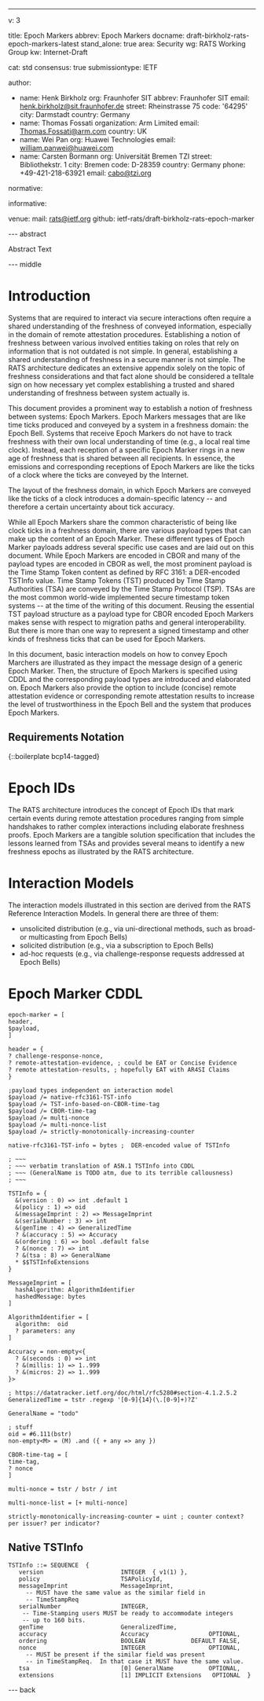 ---
v: 3

title: Epoch Markers
abbrev: Epoch Markers
docname: draft-birkholz-rats-epoch-markers-latest
stand_alone: true
area: Security
wg: RATS Working Group
kw: Internet-Draft

cat: std
consensus: true
submissiontype: IETF

author:
- name: Henk Birkholz
  org: Fraunhofer SIT
  abbrev: Fraunhofer SIT
  email: henk.birkholz@sit.fraunhofer.de
  street: Rheinstrasse 75
  code: '64295'
  city: Darmstadt
  country: Germany
- name: Thomas Fossati
  organization: Arm Limited
  email: Thomas.Fossati@arm.com
  country: UK
- name: Wei Pan
  org: Huawei Technologies
  email: william.panwei@huawei.com
- name: Carsten Bormann
  org: Universität Bremen TZI
  street: Bibliothekstr. 1
  city: Bremen
  code: D-28359
  country: Germany
  phone: +49-421-218-63921
  email: cabo@tzi.org

normative:

informative:

venue:
  mail: rats@ietf.org
  github: ietf-rats/draft-birkholz-rats-epoch-marker

--- abstract

Abstract Text

--- middle

# Introduction

Systems that are required to interact via secure interactions often require a shared understanding of the freshness of conveyed information, especially in the domain of remote attestation procedures.
Establishing a notion of freshness between various involved entities taking on roles that rely on information that is not outdated is not simple.
In general, establishing a shared understanding of freshness in a secure manner is not simple.
The RATS architecture dedicates an extensive appendix solely on the topic of freshness considerations and that fact alone should be considered a telltale sign on how necessary yet complex establishing a trusted and shared understanding of freshness between system actually is.

This document provides a prominent way to establish a notion of freshness between systems: Epoch Markers.
Epoch Markers messages that are like time ticks produced and conveyed by a system in a freshness domain: the Epoch Bell.
Systems that receive Epoch Markers do not have to track freshness with their own local understanding of time (e.g., a local real time clock).
Instead, each reception of a specific Epoch Marker rings in a new age of freshness that is shared between all recipients.
In essence, the emissions and corresponding receptions of Epoch Markers are like the ticks of a clock where the ticks are conveyed by the Internet.

The layout of the freshness domain, in which Epoch Markers are conveyed like the ticks of a clock introduces a domain-specific latency -- and therefore a certain uncertainty about tick accuracy.

While all Epoch Markers share the common characteristic of being like clock ticks in a freshness domain, there are various payload types that can make up the content of an Epoch Marker.
These different types of Epoch Marker payloads address several specific use cases and are laid out on this document.
While Epoch Markers are encoded in CBOR and many of the payload types are encoded in CBOR as well, the most prominent payload is the Time Stamp Token content as defined by RFC 3161: a DER-encoded TSTInfo value.
Time Stamp Tokens (TST) produced by Time Stamp Authorities (TSA) are conveyed by the Time Stamp Protocol (TSP).
TSAs are the most common world-wide implemented secure timestamp token systems -- at the time of the writing of this document.
Reusing the essential TST payload structure as a payload type for CBOR encoded Epoch Markers makes sense with respect to migration paths and general interoperability.
But there is more than one way to represent a signed timestamp and other kinds of freshness ticks that can be used for Epoch Markers.

In this document, basic interaction models on how to convey Epoch Marchers are illustrated as they impact the message design of a generic Epoch Marker.
Then, the structure of Epoch Markers is specified using CDDL and the corresponding payload types are introduced and elaborated on.
Epoch Markers also provide the option to include (concise) remote attestation evidence or corresponding remote attestation results to increase the level of trustworthiness in the Epoch Bell and the system that produces Epoch Markers.

## Requirements Notation

{::boilerplate bcp14-tagged}

# Epoch IDs

The RATS architecture introduces the concept of Epoch IDs that mark certain events during remote attestation procedures ranging from simple handshakes to rather complex interactions including elaborate freshness proofs.
Epoch Markers are a tangible solution specification that includes the lessons learned from TSAs and provides several means to identify a new freshness epochs as illustrated by the RATS architecture.

# Interaction Models

The interaction models illustrated in this section are derived from the RATS Reference Interaction Models.
In general there are three of them:

* unsolicited distribution (e.g., via uni-directional methods, such as broad- or multicasting from Epoch Bells)
* solicited distribution (e.g., via a subscription to Epoch Bells)
* ad-hoc requests (e.g., via challenge-response requests addressed at Epoch Bells)

# Epoch Marker CDDL

~~~~ CDDL
epoch-marker = [
header,
$payload,
]

header = {
? challenge-response-nonce,
? remote-attestation-evidence, ; could be EAT or Concise Evidence
? remote attestation-results, ; hopefully EAT with AR4SI Claims
}

;payload types independent on interaction model
$payload /= native-rfc3161-TST-info
$payload /= TST-info-based-on-CBOR-time-tag
$payload /= CBOR-time-tag
$payload /= multi-nonce
$payload /= multi-nonce-list
$payload /= strictly-monotonically-increasing-counter

native-rfc3161-TST-info = bytes ;  DER-encoded value of TSTInfo

; ~~~
; ~~~ verbatim translation of ASN.1 TSTInfo into CDDL
; ~~~ (GeneralName is TODO atm, due to its terrible callousness)
; ~~~

TSTInfo = {
  &(version : 0) => int .default 1
  &(policy : 1) => oid
  &(messageImprint : 2) => MessageImprint
  &(serialNumber : 3) => int
  &(genTime : 4) => GeneralizedTime
  ? &(accuracy : 5) => Accuracy
  &(ordering : 6) => bool .default false
  ? &(nonce : 7) => int
  ? &(tsa : 8) => GeneralName
  * $$TSTInfoExtensions
}

MessageImprint = [
  hashAlgorithm: AlgorithmIdentifier
  hashedMessage: bytes
]

AlgorithmIdentifier = [
  algorithm:  oid
  ? parameters: any
]

Accuracy = non-empty<{
  ? &(seconds : 0) => int
  ? &(millis: 1) => 1..999
  ? &(micros: 2) => 1..999
}>

; https://datatracker.ietf.org/doc/html/rfc5280#section-4.1.2.5.2
GeneralizedTime = tstr .regexp '[0-9]{14}(\.[0-9]+)?Z'

GeneralName = "todo"

; stuff
oid = #6.111(bstr)
non-empty<M> = (M) .and ({ + any => any })

CBOR-time-tag = [
time-tag,
? nonce
]

multi-nonce = tstr / bstr / int

multi-nonce-list = [+ multi-nonce]

strictly-monotonically-increasing-counter = uint ; counter context? per issuer? per indicator?
~~~~

## Native TSTInfo

~~~~ DER
TSTInfo ::= SEQUENCE  {
   version                      INTEGER  { v1(1) },
   policy                       TSAPolicyId,
   messageImprint               MessageImprint,
     -- MUST have the same value as the similar field in
     -- TimeStampReq
   serialNumber                 INTEGER,
    -- Time-Stamping users MUST be ready to accommodate integers
    -- up to 160 bits.
   genTime                      GeneralizedTime,
   accuracy                     Accuracy                 OPTIONAL,
   ordering                     BOOLEAN             DEFAULT FALSE,
   nonce                        INTEGER                  OPTIONAL,
     -- MUST be present if the similar field was present
     -- in TimeStampReq.  In that case it MUST have the same value.
   tsa                          [0] GeneralName          OPTIONAL,
   extensions                   [1] IMPLICIT Extensions   OPTIONAL  }
~~~~

--- back
